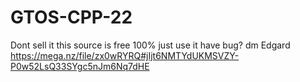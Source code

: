 # GTOS-CPP-22
Dont sell it this source is free 100% just use it have bug? dm Edgard
https://mega.nz/file/zx0wRYRQ#jIjt6NMTYdUKMSVZY-P0w52LsQ33SYgc5nJm6Nq7dHE
